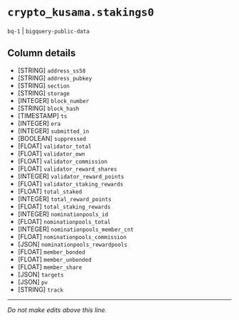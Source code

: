 # `crypto_kusama.stakings0`
`bq-1` | `bigquery-public-data`

## Column details
* [STRING]    `address_ss58`
* [STRING]    `address_pubkey`
* [STRING]    `section`
* [STRING]    `storage`
* [INTEGER]   `block_number`
* [STRING]    `block_hash`
* [TIMESTAMP] `ts`
* [INTEGER]   `era`
* [INTEGER]   `submitted_in`
* [BOOLEAN]   `suppressed`
* [FLOAT]     `validator_total`
* [FLOAT]     `validator_own`
* [FLOAT]     `validator_commission`
* [FLOAT]     `validator_reward_shares`
* [INTEGER]   `validator_reward_points`
* [FLOAT]     `validator_staking_rewards`
* [FLOAT]     `total_staked`
* [INTEGER]   `total_reward_points`
* [FLOAT]     `total_staking_rewards`
* [INTEGER]   `nominationpools_id`
* [FLOAT]     `nominationpools_total`
* [INTEGER]   `nominationpools_member_cnt`
* [FLOAT]     `nominationpools_commission`
* [JSON]      `nominationpools_rewardpools`
* [FLOAT]     `member_bonded`
* [FLOAT]     `member_unbonded`
* [FLOAT]     `member_share`
* [JSON]      `targets`
* [JSON]      `pv`
* [STRING]    `track`

-------------------------------------------------------------------------------
*Do not make edits above this line.*
